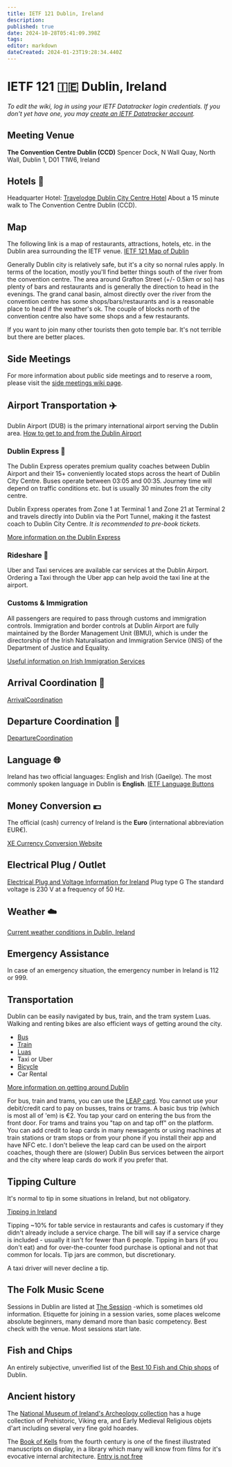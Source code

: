 ```yaml
---
title: IETF 121 Dublin, Ireland
description: 
published: true
date: 2024-10-28T05:41:09.398Z
tags: 
editor: markdown
dateCreated: 2024-01-23T19:28:34.440Z
---
```


# IETF 121 :ireland: Dublin, Ireland 
*To edit the wiki, log in using your IETF Datatracker login credentials. If you don't yet have one, you may [create an IETF Datatracker account](https://datatracker.ietf.org/accounts/create/).*

## Meeting Venue

**The Convention Centre Dublin (CCD)**
Spencer Dock, N Wall Quay, 
North Wall, Dublin 1, D01 T1W6,
Ireland

## Hotels :hotel:
Headquarter Hotel: [Travelodge Dublin City Centre Hotel](https://www.travelodge.co.uk/hotels/679/Dublin-City-Centre-hotel) 
About a 15 minute walk to The Convention Centre Dublin (CCD).

## Map
The following link is a map of restaurants, attractions, hotels, etc. in the Dublin area surrounding the IETF venue. 
[IETF 121 Map of Dublin](https://www.google.com/maps/d/u/0/viewer?mid=1vCTNFE8UZgdZSHzUlgzeUzSJfc-HZV8&ll=53.38050498751454%2C-6.1889417999999985&z=12)

Generally Dublin city is relatively safe, but it's a city so nornal rules apply. In terms of the location, mostly you'll find better things south of the river from the convention centre. The area around Grafton Street (+/- 0.5km or so) has plenty of bars and restaurants and is generally the direction to head in the evenings. The grand canal basin, almost directly over the river from the convention centre has some shops/bars/restaurants and is a reasonable place to head if the weather's ok. The couple of blocks north of the convention centre also have some shops and a few restaurants.

If you want to join many other tourists then goto temple bar. It's not terrible but there are better places.

## Side Meetings
For more information about public side meetings and to reserve a room, please visit the [side meetings wiki page](/meeting/121/sidemeetings).

## Airport Transportation :airplane:
Dublin Airport (DUB) is the primary international airport serving the Dublin area. 
[How to get to and from the Dublin Airport](https://www.dublinairport.com/to-from-the-airport)

### Dublin Express :bus:
The Dublin Express operates premium quality coaches between Dublin Airport and their 15+ conveniently located stops across the heart of Dublin City Centre. Buses operate between 03:05 and 00:35. Journey time will depend on traffic conditions etc. but is usually 30 minutes from the city centre.

Dublin Express operates from Zone 1 at Terminal 1 and Zone 21 at Terminal 2 and travels directly into Dublin via the Port Tunnel, making it the fastest coach to Dublin City Centre.
*It is recommended to pre-book tickets.*

[More information on the Dublin Express](https://www.dublinexpress.ie/dublin-city/dublin-airport-to-dublin-city?gad_source=1&gclid=Cj0KCQjwh7K1BhCZARIsAKOrVqFYxgFNBGqS5KGLi3z-4MBOoxAvbiuQq5yjbfAkuWJRD7KTkbwUgxAaAnoLEALw_wcB&gclsrc=aw.ds)

### Rideshare :taxi:

Uber and Taxi services are available car services at the Dublin Airport. Ordering a Taxi through the Uber app can help avoid the taxi line at the airport. 

### Customs & Immigration
All passengers are required to pass through customs and immigration controls. Immigration and border controls at Dublin Airport are fully maintained by the Border Management Unit (BMU), which is under the directorship of the Irish Naturalisation and Immigration Service (INIS) of the Department of Justice and Equality.  

[Useful information on Irish Immigration Services](https://www.irishimmigration.ie/)

## Arrival Coordination :flight_arrival:
[ArrivalCoordination](/meeting/121/ArrivalCoordination)

## Departure Coordination :flight_departure:
[DepartureCoordination](/meeting/121/DepartureCoordination)

## Language :globe_with_meridians:
Ireland has two official languages: English and Irish (Gaeilge).
The most commonly spoken language in Dublin is **English**.
[IETF Language Buttons](/meeting/buttons) 
 
## Money Conversion :euro: 
The official (cash) currency of Ireland is the **Euro** (international abbreviation EUR€).

[XE Currency Conversion Website](https://www.xe.com/currencyconverter/convert/?Amount=1&From=USD&To=EUR)

 ## Electrical Plug / Outlet
[Electrical Plug and Voltage Information for Ireland](https://www.worldstandards.eu/electricity/plugs-and-sockets/g/) 
Plug type G
The standard voltage is 230 V at a frequency of 50 Hz.

## Weather :cloud: 
[Current weather conditions in Dublin, Ireland](https://www.accuweather.com/en/ie/dublin/207931/weather-forecast/207931)
 
## Emergency Assistance
In case of an emergency situation, the emergency number in Ireland is 112 or 999.

## Transportation

Dublin can be easily navigated by bus, train, and the tram system Luas. Walking and renting bikes are also efficient ways of getting around the city.

- [Bus](https://www.dublinpublictransport.ie/dublin-buses)
- [Train](https://www.dublinpublictransport.ie/dublin-trains) 
- [Luas](https://www.dublinpublictransport.ie/dublin-trams)
- Taxi or Uber
- [Bicycle](https://www.dublinbikes.ie/en/home)
- Car Rental

[More information on getting around Dublin](https://www.visitdublin.com/plan/getting-around)

For bus, train and trams, you can use the [LEAP card](https://about.leapcard.ie/leap-visitor-card). You cannot use your debit/credit card to pay on busses, trains or trams. A basic bus trip (which is most all of 'em) is €2. You tap your card on entering the bus from the front door. For trams and trains you "tap on and tap off" on the platform. You can add credit to leap cards in many newsagents or using machines at train stations or tram stops or from your phone if you install their app and have NFC etc. I don't believe the leap card can be used on the airport coaches, though there are (slower) Dublin Bus services between the airport and the city where leap cards do work if you prefer that.

## Tipping Culture

It's normal to tip in some situations in Ireland, but not obligatory.

[Tipping in Ireland](https://www.tripsavvy.com/tipping-in-ireland-1542784)

Tipping ~10% for table service in restaurants and cafes is customary if they didn't already include a service charge. The bill will say if a service charge is included - usually it isn't for fewer than 6 people. Tipping in bars (if you don't eat) and for over-the-counter food purchase is optional and not that common for locals. Tip jars are common, but discretionary.

A taxi driver will never decline a tip.

## The Folk Music Scene

Sessions in Dublin are listed at [The Session](https://thesession.org/sessions/search?day=&q=Dublin%2C+Ireland) -which is sometimes old information. Etiquette for joining in a session varies, some places welcome absolute beginners, many demand more than basic competency. Best check with the venue. Most sessions start late.

## Fish and Chips

An entirely subjective, unverified list of the [Best 10 Fish and Chip shops](https://www.visitdublin.com/guides/best-fish-chips-dublin) of Dublin.

## Ancient history

The [National Museum of Ireland's Archeology collection](https://www.museum.ie/en-ie/museums/archaeology/exhibitions/or-ireland-s-gold) has a huge collection of Prehistoric, Viking era, and Early Medieval Religious objets d'art including several very fine gold hoardes.

The [Book of Kells](https://digitalcollections.tcd.ie/collections/ks65hc20t?locale=en) from the fourth century is one of the finest illustrated manuscripts on display, in a library which many will know from films for it's evocative internal architecture. [Entry is not free](https://www.visittrinity.ie/book-of-kells-experience/)


